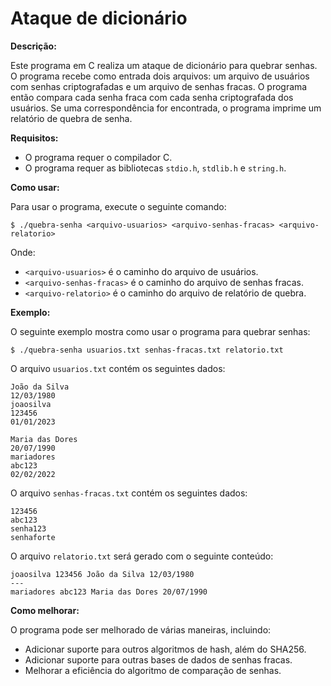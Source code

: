 # Ataque de dicionário

**Descrição:**

Este programa em C realiza um ataque de dicionário para quebrar senhas. O programa recebe como entrada dois arquivos: um arquivo de usuários com senhas criptografadas e um arquivo de senhas fracas. O programa então compara cada senha fraca com cada senha criptografada dos usuários. Se uma correspondência for encontrada, o programa imprime um relatório de quebra de senha.

**Requisitos:**

* O programa requer o compilador C.
* O programa requer as bibliotecas `stdio.h`, `stdlib.h` e `string.h`.

**Como usar:**

Para usar o programa, execute o seguinte comando:

```
$ ./quebra-senha <arquivo-usuarios> <arquivo-senhas-fracas> <arquivo-relatorio>
```

Onde:

* `<arquivo-usuarios>` é o caminho do arquivo de usuários.
* `<arquivo-senhas-fracas>` é o caminho do arquivo de senhas fracas.
* `<arquivo-relatorio>` é o caminho do arquivo de relatório de quebra.

**Exemplo:**

O seguinte exemplo mostra como usar o programa para quebrar senhas:

```
$ ./quebra-senha usuarios.txt senhas-fracas.txt relatorio.txt
```

O arquivo `usuarios.txt` contém os seguintes dados:

```
João da Silva
12/03/1980
joaosilva
123456
01/01/2023

Maria das Dores
20/07/1990
mariadores
abc123
02/02/2022
```

O arquivo `senhas-fracas.txt` contém os seguintes dados:

```
123456
abc123
senha123
senhaforte
```

O arquivo `relatorio.txt` será gerado com o seguinte conteúdo:

```
joaosilva 123456 João da Silva 12/03/1980
---
mariadores abc123 Maria das Dores 20/07/1990
```

**Como melhorar:**

O programa pode ser melhorado de várias maneiras, incluindo:

* Adicionar suporte para outros algoritmos de hash, além do SHA256.
* Adicionar suporte para outras bases de dados de senhas fracas.
* Melhorar a eficiência do algoritmo de comparação de senhas.
